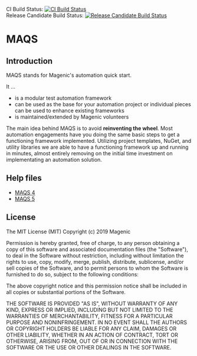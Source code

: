 CI Build Status: [![CI Build Status](https://magenic.visualstudio.com/MAQS/_apis/build/status/Framework,%20nuget%20and%20extension%20CI?branchName=develop)](https://magenic.visualstudio.com/MAQS/_build/latest?definitionId=87&branchName=develop)  
Release Candidate Build Status: [![Release Candidate Build Status](https://magenic.visualstudio.com/MAQS/_apis/build/status/Framework,%20nuget%20and%20extension%20RC?branchName=develop)](https://magenic.visualstudio.com/MAQS/_build/latest?definitionId=89&branchName=develop)

# MAQS
## Introduction 
MAQS stands for Magenic's automation quick start.

It …
 - is a modular test automation framework
 - can be used as the base for your automation project or individual pieces can be used to enhance existing frameworks
 - is maintained/extended by Magenic volunteers

The main idea behind MAQS is to avoid **reinventing the wheel**. Most automation engagements have you doing the same basic steps to get a functioning framework implemented. Utilizing project templates, NuGet, and utility libraries we are able to have a functioning framework up and running in minutes, almost entirely removing on the initial time investment on implementating an automation solution.

## Help files
* [MAQS 4](https://magenic.github.io/MAQS/#/MAQS_4/Introduction)
* [MAQS 5](https://magenic.github.io/MAQS/#/MAQS_5/Introduction)

## License
The MIT License (MIT)
Copyright (c) 2019 Magenic

Permission is hereby granted, free of charge, to any person obtaining a copy of this software and associated documentation files (the "Software"), to deal in the Software without restriction, including without limitation the rights to use, copy, modify, merge, publish, distribute, sublicense, and/or sell copies of the Software, and to permit persons to whom the Software is furnished to do so, subject to the following conditions:

The above copyright notice and this permission notice shall be included in all copies or substantial portions of the Software.

THE SOFTWARE IS PROVIDED "AS IS", WITHOUT WARRANTY OF ANY KIND, EXPRESS OR IMPLIED, INCLUDING BUT NOT LIMITED TO THE WARRANTIES OF MERCHANTABILITY, FITNESS FOR A PARTICULAR PURPOSE AND NONINFRINGEMENT. IN NO EVENT SHALL THE AUTHORS OR COPYRIGHT HOLDERS BE LIABLE FOR ANY CLAIM, DAMAGES OR OTHER LIABILITY, WHETHER IN AN ACTION OF CONTRACT, TORT OR OTHERWISE, ARISING FROM, OUT OF OR IN CONNECTION WITH THE SOFTWARE OR THE USE OR OTHER DEALINGS IN THE SOFTWARE.